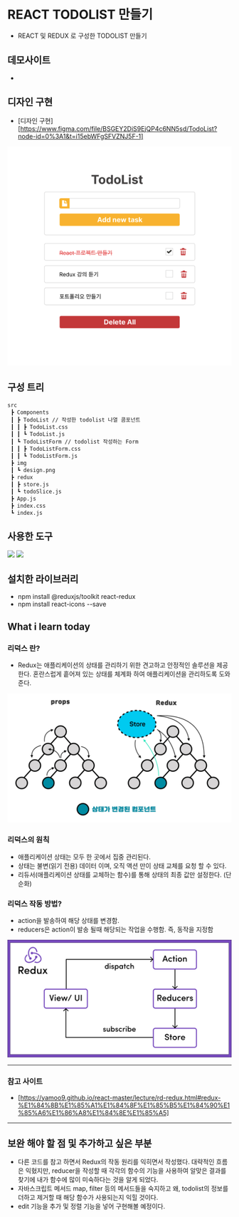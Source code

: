 # REACT TODOLIST 만들기
- REACT 및 REDUX 로 구성한 TODOLIST 만들기

## 데모사이트
- 

## 디자인 구현
- [디자인 구현][https://www.figma.com/file/BSGEY2DiS9EjQP4c6NN5sd/TodoList?node-id=0%3A1&t=i15ebWFgSFVZNJ5F-1]

<img src="./src/img/design.png">


## 구성 트리

```
src
 ┣ Components
 ┃ ┣ TodoList // 작성한 todolist 나열 콤포넌트
 ┃ ┃ ┣ TodoList.css
 ┃ ┃ ┗ TodoList.js 
 ┃ ┗ TodoListForm // todolist 작성하는 Form
 ┃ ┃ ┣ TodoListForm.css
 ┃ ┃ ┗ TodoListForm.js
 ┣ img
 ┃ ┗ design.png
 ┣ redux
 ┃ ┣ store.js 
 ┃ ┗ todoSlice.js
 ┣ App.js
 ┣ index.css
 ┗ index.js
```

## 사용한 도구
<img src="https://img.shields.io/badge/react-%2320232a.svg?style=for-the-badge&logo=react&logoColor=%2361DAFB"/>
<img src="https://img.shields.io/badge/redux-%23593d88.svg?style=for-the-badge&logo=redux&logoColor=white"/>


## 설치한 라이브러리
- npm install @reduxjs/toolkit react-redux
- npm install react-icons --save

## What i learn today

### 리덕스 란?
- Redux는 애플리케이션의 상태를 관리하기 위한 견고하고 안정적인 솔루션을 제공한다. 혼란스럽게 흩어져 있는 상태를 체계화 하여 애플리케이션을 관리하도록 도와준다. 

<img src="./src/img/why-using-redux.jpeg">

### 리덕스의 원칙
- 애플리케이션 상태는 모두 한 곳에서 집중 관리된다. 
- 상태는 불변(읽기 전용) 데이터 이며, 오직 액션 만이 상태 교체를 요청 할 수 있다.
- 리듀서(애플리케이션 상태를 교체하는 함수)를 통해 상태의 최종 값만 설정한다. (단순화)

### 리덕스 작동 방법?
- action을 발송하여 해당 상태를 변경함.
- reducers은 action이 발송 될때 해당되는 작업을 수행함. 즉, 동작을 지정함

<img src="./src/img/redux.png">

*** 

### 참고 사이트 
- [https://yamoo9.github.io/react-master/lecture/rd-redux.html#redux-%E1%84%8B%E1%85%A1%E1%84%8F%E1%85%B5%E1%84%90%E1%85%A6%E1%86%A8%E1%84%8E%E1%85%A5]

***


## 보완 해야 할 점 및 추가하고 싶은 부분
- 다른 코드를 참고 하면서 Redux의 작동 원리를 익히면서 작성했다. 대략적인 흐름은 익혔지만, reducer을 작성할 때 각각의 함수의 기능을 사용하여 알맞은 결과를 찾기에 내가 함수에 많이 미숙하다는 것을 알게 되었다. 
- 자바스크립트 메서드 map, filter 등의 메서드들을 숙지하고 왜, todolist의 정보를 더하고 제거할 때 해당 함수가 사용되는지 익힐 것이다. 
- edit 기능을 추가 및 정렬 기능을 넣어 구현해볼 예정이다.